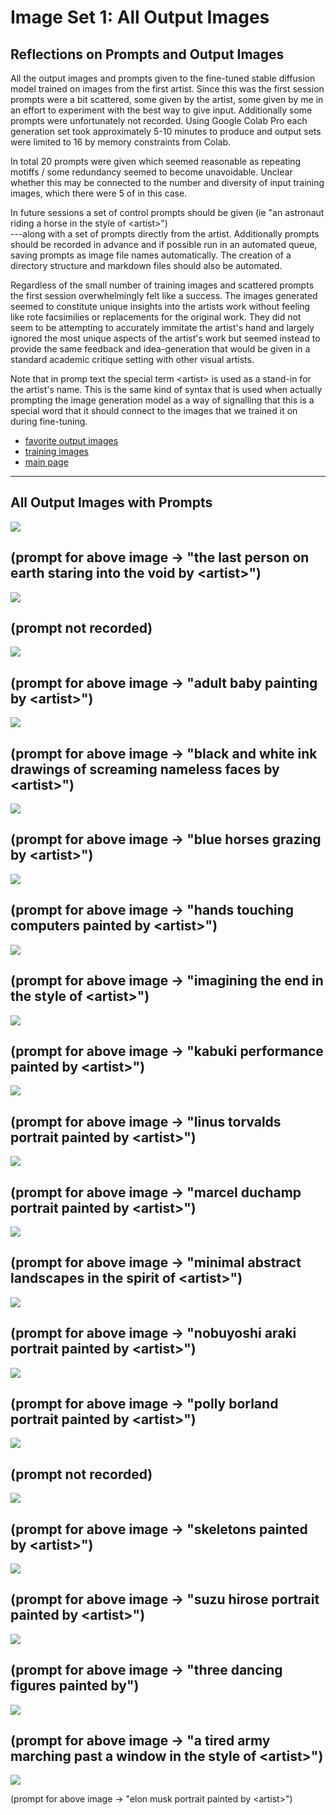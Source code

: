 # Image Set 1: All Output Images

## Reflections on Prompts and Output Images

All the output images and prompts given to the fine-tuned stable diffusion model trained on images from the first artist. Since this was the first session prompts were a bit scattered, some given by the artist, some given by me in an effort to experiment with the best way to give input. Additionally some prompts were unfortunately not recorded. Using Google Colab Pro each generation set took approximately 5-10 minutes to produce and output sets were limited to 16 by memory constraints from Colab.

In total 20 prompts were given which seemed reasonable as repeating motiffs / some redundancy seemed to become unavoidable. Unclear whether this may be connected to the number and diversity of input training images, which there were 5 of in this case.

In future sessions a set of control prompts should be given (ie "an astronaut riding a horse in the style of &lt;artist&gt;")<br>
---along with a set of prompts directly from the artist. Additionally prompts should be recorded in advance and if possible run in an automated queue, saving prompts as image file names automatically. The creation of a directory structure and markdown files should also be automated.

Regardless of the small number of training images and scattered prompts the first session overwhelmingly felt like a success. The images generated seemed to constitute unique insights into the artists work without feeling like rote facsimilies or replacements for the original work. They did not seem to be attempting to accurately immitate the artist's hand and largely ignored the most unique aspects of the artist's work but seemed instead to provide the same feedback and idea-generation that would be given in a standard academic critique setting with other visual artists.

Note that in promp text the special term &lt;artist&gt; is used as a stand-in for the artist's name. This is the same kind of syntax that is used when actually prompting the image generation model as a way of signalling that this is a special word that it should connect to the images that we trained it on during fine-tuning.
* [favorite output images](./favorite-output-images.md)
* [training images](./training-images.md)
* [main page](/README.md)

---
## All Output Images with Prompts

<img src="all-output-images/the_last_person_on_earth_staring_into_the_void_by_artist.png" />

(prompt for above image → "the last person on earth staring into the void by &lt;artist&gt;")<br>
---


<img src="all-output-images/prompt_lost_2.png" />

(prompt not recorded)<br>
---



<img src="all-output-images/adult_baby_painting_by_artist.png" />

(prompt for above image → "adult baby painting by &lt;artist&gt;")<br>
---


<img src="all-output-images/black_and_white_ink_drawings_of_screaming_nameless_faces_by_artist.png" />

(prompt for above image → "black and white ink drawings of screaming nameless faces by &lt;artist&gt;")<br>
---


<img src="all-output-images/blue_horses_grazing_by_artist.png" />

(prompt for above image → "blue horses grazing by &lt;artist&gt;")<br>
---


<img src="all-output-images/hands_touching_computers_painted_by_artist.png" />

(prompt for above image → "hands touching computers painted by &lt;artist&gt;")<br>
---


<img src="all-output-images/imagining_the_end_in_the_style_of_artist.png" />

(prompt for above image → "imagining the end in the style of &lt;artist&gt;")<br>
---


<img src="all-output-images/kabuki_performance_painted_by_artist.png" />

(prompt for above image → "kabuki performance painted by &lt;artist&gt;")<br>
---


<!-- <img src="all-output-images/kanye_west_portrait_painted_by_artist.png" /> -->

<!-- (prompt for above image → "kanye west portrait painted by &lt;artist&gt;")<br>
-->



<img src="all-output-images/linus_torvalds_portrait_painted_by_artist.png" />

(prompt for above image → "linus torvalds portrait painted by &lt;artist&gt;")<br>
---


<img src="all-output-images/marcel_duchamp_portrait_painted_by_artist.png" />

(prompt for above image → "marcel duchamp portrait painted by &lt;artist&gt;")<br>
---


<img src="all-output-images/minimal_abstract_landscapes_in_the_spirit_of_artist.png" />

(prompt for above image → "minimal abstract landscapes in the spirit of &lt;artist&gt;")<br>
---


<img src="all-output-images/nobuyoshi_araki_portrait_painted_by_artist.png" />

(prompt for above image → "nobuyoshi araki portrait painted by &lt;artist&gt;")<br>
---


<img src="all-output-images/polly_borland_portrait_painted_by_artist.png" />

(prompt for above image → "polly borland portrait painted by &lt;artist&gt;")<br>
---


<img src="all-output-images/prompt_lost.png" />

(prompt not recorded)<br>
---


<img src="all-output-images/skeletons_painted_by_artist.png" />

(prompt for above image → "skeletons painted by &lt;artist&gt;")<br>
---


<img src="all-output-images/suzu_hirose_portrait_painted_by_artist.png" />

(prompt for above image → "suzu hirose portrait painted by &lt;artist&gt;")<br>
---


<img src="all-output-images/three_dancing_figures_painted_by.png" />

(prompt for above image → "three dancing figures painted by")<br>
---



<!-- <img src="all-output-images/a_graffiti_in_a_wall_with_a_artist.png" /> -->

<!-- (prompt for above image → "a graffiti in a wall with a &lt;artist&gt;")<br>
-->



<img src="all-output-images/a_tired_army_marching_past_a_window_in_the_style_of_artist.png" />

(prompt for above image → "a tired army marching past a window in the style of &lt;artist&gt;")<br>
---


<img src="all-output-images/elon_musk_portrait_painted_by_artist.png" />

(prompt for above image → "elon musk portrait painted by &lt;artist&gt;")<br>
